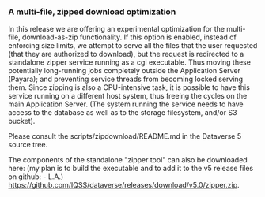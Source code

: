 ### A multi-file, zipped download optimization

In this release we are offering an experimental optimization for the
multi-file, download-as-zip functionality. If this option is enabled,
instead of enforcing size limits, we attempt to serve all the files
that the user requested (that they are authorized to download), but
the request is redirected to a standalone zipper service running as a
cgi executable. Thus moving these potentially long-running jobs
completely outside the Application Server (Payara); and preventing
service threads from becoming locked serving them. Since zipping is
also a CPU-intensive task, it is possible to have this service running
on a different host system, thus freeing the cycles on the main
Application Server. (The system running the service needs to have
access to the database as well as to the storage filesystem, and/or S3
bucket).

Please consult the scripts/zipdownload/README.md in the Dataverse 5
source tree.

The components of the standalone "zipper tool" can also be downloaded
here:
(my plan is to build the executable and to add it to the v5
release files on github: - L.A.)
https://github.com/IQSS/dataverse/releases/download/v5.0/zipper.zip.